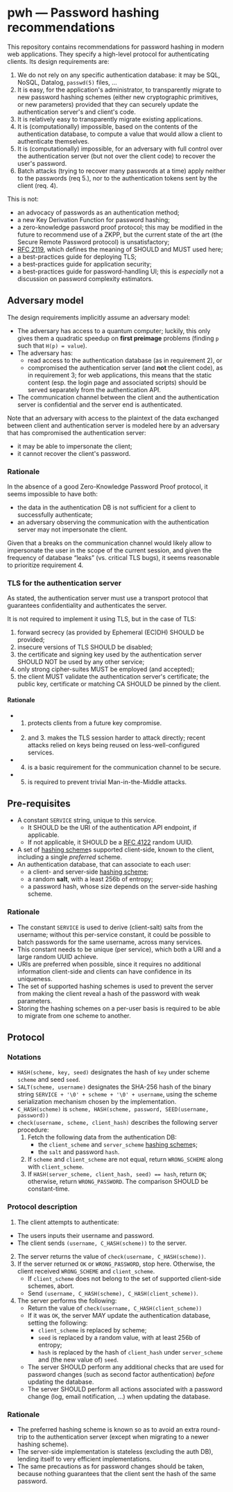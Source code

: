 # pwh — Password hashing recommendations

This repository contains recommendations for password hashing in modern
web applications.  They specify a high-level protocol for authenticating
clients.  Its design requirements are:

1. We do not rely on any specific authentication database: it may be
   SQL, NoSQL, Datalog, `passwd(5)` files, ...
2. It is easy, for the application's administrator, to transparently
   migrate to new password hashing schemes (either new cryptographic
   primitives, or new parameters) provided that they can securely
   update the authentication server's and client's code.
3. It is relatively easy to transparently migrate existing applications.
4. It is (computationally) impossible, based on the contents of the
   authentication database, to compute a value that would allow a client
   to authenticate themselves.
5. It is (computationally) impossible, for an adversary with full
   control over the authentication server (but not over the client code)
   to recover the user's password.
6. Batch attacks (trying to recover many passwords at a time) apply
   neither to the passwords (req 5.), nor to the authentication tokens
   sent by the client (req. 4).


This is not:
- an advocacy of passwords as an authentication method;
- a new Key Derivation Function for password hashing;
- a zero-knowledge password proof protocol;  this may be modified in
  the future to recommend use of a ZKPP, but the current state of the
  art (the Secure Remote Password protocol) is unsatisfactory;
- [RFC 2119], which defines the meaning of SHOULD and MUST used here;
- a best-practices guide for deploying TLS;
- a best-practices guide for application security;
- a best-practices guide for password-handling UI;  this is *especially*
  not a discussion on password complexity estimators.

[RFC 2119]: https://tools.ietf.org/html/rfc2119


## Adversary model

The design requirements implicitly assume an adversary model:
- The adversary has access to a quantum computer; luckily, this only
  gives them a quadratic speedup on **first preimage** problems
  (finding `p` such that `H(p) = value`).
- The adversary has:
  - read access to the authentication database (as in requirement 2), or
  - compromised the authentication server (and **not** the client code),
    as in requirement 3; for web applications, this means that the
    static content (esp. the login page and associated scripts) should
    be served separately from the authentication API.
- The communication channel between the client and the authentication
  server is confidential and the server end is authenticated.

Note that an adversary with access to the plaintext of the data
exchanged between client and authentication server is modeled here
by an adversary that has compromised the authentication server:
- it may be able to impersonate the client;
- it cannot recover the client's password.


### Rationale

In the absence of a good Zero-Knowledge Password Proof protocol,
it seems impossible to have both:
- the data in the authentication DB is not sufficient for a client
  to successfully authenticate;
- an adversary observing the communication with the authentication
  server may not impersonate the client.

Given that a breaks on the communication channel would likely allow
to impersonate the user in the scope of the current session, and given
the frequency of database “leaks” (vs. critical TLS bugs), it seems
reasonable to prioritize requirement 4.

### TLS for the authentication server

As stated, the authentication server must use a transport protocol that
guarantees confidentiality and authenticates the server.

It is not required to implement it using TLS, but in the case of TLS:
  1. forward secrecy (as provided by Ephemeral (EC)DH) SHOULD be provided;
  2. insecure versions of TLS SHOULD be disabled;
  3. the certificate and signing key used by the authentication server
     SHOULD NOT be used by any other service;
  4. only strong cipher-suites MUST be employed (and accepted);
  5. the client MUST validate the authentication server's certificate;
     the public key, certificate or matching CA SHOULD be pinned by the client.

#### Rationale

- 1. protects clients from a future key compromise.
- 2. and 3. makes the TLS session harder to attack directly;
  recent attacks relied on keys being reused on less-well-configured
  services.
- 4. is a basic requirement for the communication channel to be secure.
- 5. is required to prevent trivial Man-in-the-Middle attacks.


## Pre-requisites

- A constant `SERVICE` string, unique to this service.
  - It SHOULD be the URI of the authentication API endpoint,
    if applicable.
  - If not applicable, it SHOULD be a [RFC 4122] random UUID.
- A set of [hashing scheme]s supported client-side, known to the client,
  including a single *preferred* scheme.
- An authentication database, that can associate to each user:
  - a client- and server-side [hashing scheme];
  - a random **salt**, with a least 256b of entropy;
  - a password hash, whose size depends on the server-side
    hashing scheme.

[RFC 4122]: https://tools.ietf.org/html/rfc4122
[hashing scheme]: HASH_SCHEME.md


### Rationale

- The constant `SERVICE` is used to derive (client-salt) salts from
  the username; without this per-service constant, it could be possible
  to batch passwords for the same username, across many services.
- This constant needs to be unique (per service), which both a URI and
  a large random UUID achieve.
- URIs are preferred when possible, since it requires no additional
  information client-side and clients can have confidence in its
  uniqueness.
- The set of supported hashing schemes is used to prevent the server
  from making the client reveal a hash of the password with weak
  parameters.
- Storing the hashing schemes on a per-user basis is required to be able
  to migrate from one scheme to another.


## Protocol

### Notations

- `HASH(scheme, key, seed)` designates the hash of `key`
  under scheme `scheme` and seed `seed`.
- `SALT(scheme, username)` designates the SHA-256 hash of the binary
  string `SERVICE + '\0' + scheme + '\0' + username`, using the scheme
  serialization mechanism chosen by the implementation.
- `C_HASH(scheme)` is `scheme, HASH(scheme, password, SEED(username, password))`
- `check(username, scheme, client_hash)` describes the following server
  procedure:
  1. Fetch the following data from the authentication DB:
     - the `client_scheme` and `server_scheme` [hashing scheme]s;
     - the `salt` and password `hash`.
  2. If `scheme` and `client_scheme` are not equal,
     return `WRONG_SCHEME` along with `client_scheme`.
  3. If `HASH(server_scheme, client_hash, seed) == hash`,
     return `OK`; otherwise, return `WRONG_PASSWORD`.
     The comparison SHOULD be constant-time.

### Protocol description

1. The client attempts to authenticate:
  - The users inputs their username and password.
  - The client sends `(username, C_HASH(scheme))` to the server.
2. The server returns the value of `check(username, C_HASH(scheme))`.
3. If the server returned `OK` or `WRONG_PASSWORD`, stop here.
   Otherwise, the client received `WRONG_SCHEME` and `client_scheme`.
   - If `client_scheme` does not belong to the set of supported
     client-side schemes, abort.
   - Send `(username, C_HASH(scheme), C_HASH(client_scheme))`.
4. The server performs the following:
   - Return the value of `check(username, C_HASH(client_scheme))`
   - If it was `OK`, the server MAY update the authentication database,
     setting the following:
     - `client_scheme` is replaced by scheme;
     - `seed` is replaced by a random value, with at least 256b of
       entropy;
     - `hash` is replaced by the hash of `client_hash` under
       `server_scheme` and (the new value of) `seed`.
   - The server SHOULD perform any additional checks that are used for
     password changes (such as second factor authentication) *before*
     updating the database.
   - The server SHOULD perform all actions associated with a password
     change (log, email notification, ...) when updating the database.


### Rationale

- The preferred hashing scheme is known so as to avoid an extra
  round-trip to the authentication server (except when migrating to a
  newer hashing scheme).
- The server-side implementation is stateless (excluding the auth DB),
  lending itself to very efficient implementations.
- The same precautions as for password changes should be taken, because
  nothing guarantees that the client sent the hash of the same password.
